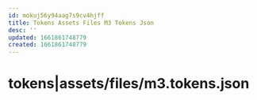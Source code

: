 ```yaml
---
id: mokuj56y94aag7s9cv4hjff
title: Tokens Assets Files M3 Tokens Json
desc: ''
updated: 1661861748779
created: 1661861748779
---
```


# tokens|assets/files/m3.tokens.json

